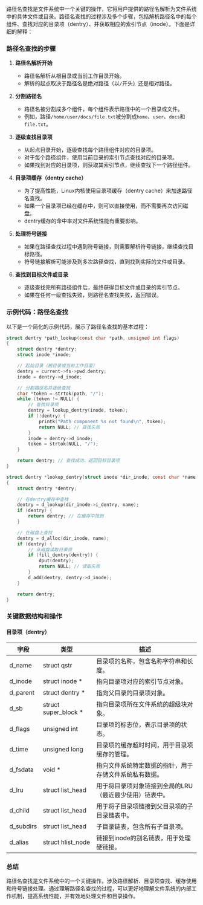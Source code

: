 路径名查找是文件系统中一个关键的操作，它将用户提供的路径名解析为文件系统中的具体文件或目录。路径名查找的过程涉及多个步骤，包括解析路径名中的每个组件、查找对应的目录项（dentry）、并获取相应的索引节点（inode）。下面是详细的解释：

### 路径名查找的步骤

1. **路径名解析开始**
    - 路径名解析从根目录或当前工作目录开始。
    - 解析的起点取决于路径名是绝对路径（以`/`开头）还是相对路径。

2. **分割路径名**
    - 路径名被分割成多个组件，每个组件表示路径中的一个目录或文件。
    - 例如，路径`/home/user/docs/file.txt`被分割成`home`、`user`、`docs`和`file.txt`。

3. **逐级查找目录项**
    - 从起点目录开始，逐级查找每个路径组件对应的目录项。
    - 对于每个路径组件，使用当前目录的索引节点查找对应的目录项。
    - 如果找到对应的目录项，则获取其索引节点，继续查找下一个路径组件。

4. **目录项缓存（dentry cache）**
    - 为了提高性能，Linux内核使用目录项缓存（dentry cache）来加速路径名查找。
    - 如果一个目录项已经在缓存中，则可以直接使用，而不需要再次访问磁盘。
    - dentry缓存的命中率对文件系统性能有重要影响。

5. **处理符号链接**
    - 如果在路径查找过程中遇到符号链接，则需要解析符号链接，继续查找目标路径。
    - 符号链接解析可能涉及到多次路径查找，直到找到实际的文件或目录。

6. **查找到目标文件或目录**
    - 逐级查找完所有路径组件后，最终获得目标文件或目录的索引节点。
    - 如果在任何一级查找失败，则路径名查找失败，返回错误。

### 示例代码：路径名查找

以下是一个简化的示例代码，展示了路径名查找的基本过程：

```c
struct dentry *path_lookup(const char *path, unsigned int flags)
{
    struct dentry *dentry;
    struct inode *inode;

    // 起始目录（根目录或当前工作目录）
    dentry = current->fs->pwd.dentry;
    inode = dentry->d_inode;

    // 分割路径名并逐级查找
    char *token = strtok(path, "/");
    while (token != NULL) {
        // 查找目录项
        dentry = lookup_dentry(inode, token);
        if (!dentry) {
            printk("Path component %s not found\n", token);
            return NULL; // 查找失败
        }
        inode = dentry->d_inode;
        token = strtok(NULL, "/");
    }

    return dentry; // 查找成功，返回目标目录项
}

struct dentry *lookup_dentry(struct inode *dir_inode, const char *name)
{
    struct dentry *dentry;

    // 在dentry缓存中查找
    dentry = d_lookup(dir_inode->i_dentry, name);
    if (dentry) {
        return dentry; // 在缓存中找到
    }

    // 在磁盘上查找
    dentry = d_alloc(dir_inode, name);
    if (dentry) {
        // 从磁盘读取目录项
        if (fill_dentry(dentry)) {
            dput(dentry);
            return NULL; // 读取失败
        }
        d_add(dentry, dentry->d_inode);
    }

    return dentry;
}
```

### 关键数据结构和操作

#### 目录项（dentry）

| 字段              | 类型                        | 描述                                                      |
|-------------------|-----------------------------|-----------------------------------------------------------|
| d_name            | struct qstr                 | 目录项的名称，包含名称字符串和长度。                      |
| d_inode           | struct inode *              | 指向目录项对应的索引节点对象。                            |
| d_parent          | struct dentry *             | 指向父目录的目录项对象。                                  |
| d_sb              | struct super_block *        | 指向目录项所在文件系统的超级块对象。                      |
| d_flags           | unsigned int                | 目录项的标志位，表示目录项的状态。                        |
| d_time            | unsigned long               | 目录项的缓存超时时间，用于目录项缓存的管理。              |
| d_fsdata          | void *                      | 指向文件系统特定数据的指针，用于存储文件系统私有数据。    |
| d_lru             | struct list_head            | 用于将目录项对象链接到全局的LRU（最近最少使用）链表中。   |
| d_child           | struct list_head            | 用于将子目录项链接到父目录项的子目录链表中。              |
| d_subdirs         | struct list_head            | 子目录链表，包含所有子目录项。                            |
| d_alias           | struct hlist_node           | 链接到inode的别名链表，用于处理硬链接。                  |

### 总结

路径名查找是文件系统中的一个关键操作，涉及路径解析、目录项查找、缓存使用和符号链接处理。通过理解路径名查找的过程，可以更好地理解文件系统的内部工作机制，提高系统性能，并有效地处理文件和目录操作。